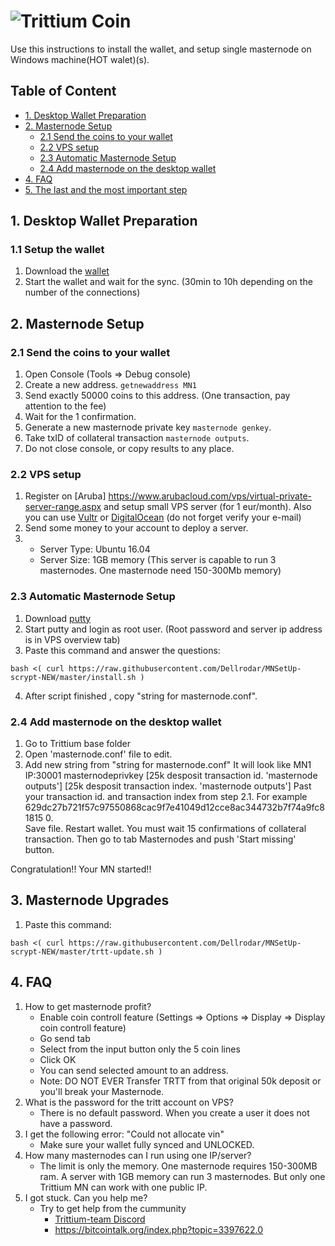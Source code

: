 # ![Trittium Coin](http://54.36.159.72:8080/images/logo.png)

Use this instructions to install the wallet,  and setup single masternode on Windows machine(HOT walet)(s).


## Table of Content
* [1. Desktop Wallet Preparation](#1-desktop-wallet-preparation-)
* [2. Masternode Setup](#2-masternode-setup-)
	* [2.1 Send the coins to your wallet](#21-send-the-coins-to-your-wallet)
	* [2.2 VPS setup](#22-vps-setup)
	* [2.3 Automatic Masternode Setup](#23-automatic-masternode-setup)
	* [2.4 Add masternode on the desktop wallet](#24-add-masternode-on-the-desktop-wallet)
* [4. FAQ](#4-faq)
* [5. The last and the most important step](#4-the-last-and-the-most-important-step)

## 1. Desktop Wallet Preparation

### 1.1 Setup the wallet
1. Download the [wallet](https://github.com/Trittium/Trittium-wallets/raw/master/trittium-qt-windows-2.0.0-release.zip)
1. Start the wallet and wait for the sync. (30min to 10h depending on the number of the connections)
	
## 2. Masternode Setup

### 2.1 Send the coins to your wallet
1. Open Console (Tools => Debug console)
1. Create a new address. `getnewaddress MN1`
1. Send exactly 50000 coins to this address. (One transaction, pay attention to the fee)
1. Wait for the 1 confirmation.
1. Generate a new masternode private key `masternode genkey`.
1. Take txID of collateral transaction  `masternode outputs`. 
1. Do not close console, or copy results to any place.

### 2.2 VPS setup
1. Register on [Aruba] https://www.arubacloud.com/vps/virtual-private-server-range.aspx and setup small VPS server (for 1 eur/month).
Also you can use [Vultr](https://www.vultr.com) or [DigitalOcean](https://digitalocean.com) (do not forget verify your e-mail)
1. Send some money to your account to deploy a server. 
1.  - Server Type: Ubuntu 16.04
    - Server Size: 1GB memory (This server is capable to run 3 masternodes. One masternode need 150-300Mb memory)

### 2.3 Automatic Masternode Setup
1. Download [putty](https://the.earth.li/~sgtatham/putty/latest/w64/putty-64bit-0.70-installer.msi)
1. Start putty and login as root user. (Root password and server ip address is in VPS overview tab)
1. Paste this command and answer the questions:
```
bash <( curl https://raw.githubusercontent.com/Dellrodar/MNSetUp-scrypt-NEW/master/install.sh )

```
4.  After script finished , copy "string for masternode.conf".

### 2.4 Add masternode on the desktop wallet

1. Go to Trittium base folder
1. Open 'masternode.conf' file to edit.
1. Add new string from "string for masternode.conf"
   It will look like 
   MN1 IP:30001 masternodeprivkey [25k desposit transaction id. 'masternode outputs'] [25k desposit transaction index. 'masternode outputs']
   Past your transaction id. and transaction index from step 2.1. For example 629dc27b721f57c97550868cac9f7e41049d12cce8ac344732b7f74a9fc81815  0.  
   Save file. Restart wallet. You must wait 15 confirmations of collateral transaction. Then go to tab Masternodes and push 'Start missing' button.


Congratulation!!
Your MN started!!   

## 3. Masternode Upgrades

1. Paste this command:
```
bash <( curl https://raw.githubusercontent.com/Dellrodar/MNSetUp-scrypt-NEW/master/trtt-update.sh )

```

## 4. FAQ


1. How to get masternode profit?
	- Enable coin controll feature (Settings => Options => Display => Display coin controll feature)
	- Go send tab
	- Select from the input button only the 5 coin lines
	- Click OK
	- You can send selected amount to an address.
	- Note: DO NOT EVER Transfer TRTT from that original 50k deposit or you'll break your Masternode.
1. What is the password for the tritt account on VPS?
	- There is no default password. When you create a user it does not have a password.
1. I get the following error: "Could not allocate vin"
	- Make sure your wallet fully synced and UNLOCKED.
1. How many masternodes can I run using one IP/server?
	- The limit is only the memory. One masternode requires 150-300MB ram. A server with 1GB memory can run 3 masternodes. But only one Trittium MN can work with one public IP.
1. I got stuck. Can you help me?
	- Try to get help from the cummunity
		- [Trittium-team Discord](https://discord.gg/DXQbQ9)
		- [https://bitcointalk.org/index.php?topic=3397622.0 ](https://bitcointalk.org/index.php?topic=3397622.0 )
